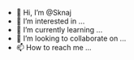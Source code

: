 - 👋 Hi, I’m @Sknaj
- 👀 I’m interested in ...
- 🌱 I’m currently learning ...
- 💞️ I’m looking to collaborate on ...
- 📫 How to reach me ...

<!---
Sknaj/Sknaj is a ✨ special ✨ repository because its `README.md` (this file) appears on your GitHub profile.
You can click the Preview link to take a look at your changes.
--->
